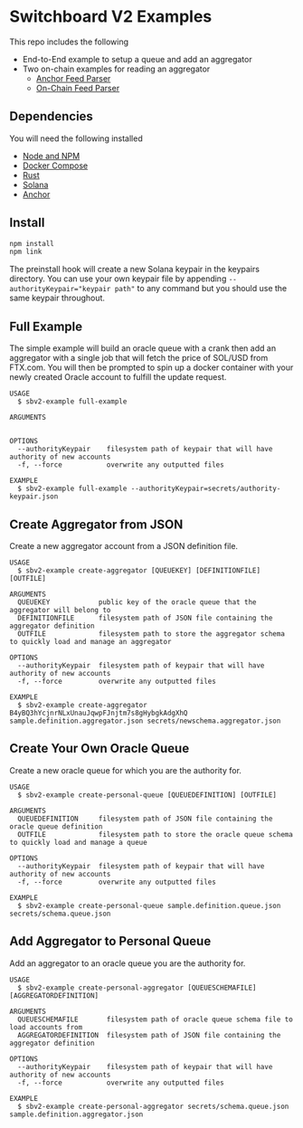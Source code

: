 # Switchboard V2 Examples

This repo includes the following

- End-to-End example to setup a queue and add an aggregator
- Two on-chain examples for reading an aggregator
  - [Anchor Feed Parser](rust/anchor-feed-parser/programs/anchor-feed-parser/src/lib.rs)
  - [On-Chain Feed Parser](rust/on-chain-feed-parser/src/lib.rs)

## Dependencies

You will need the following installed

- [Node and NPM](https://github.com/nvm-sh/nvm#installing-and-updating)
- [Docker Compose](https://docs.docker.com/compose/install)
- [Rust](https://www.rust-lang.org/tools/install)
- [Solana](https://docs.solana.com/cli/install-solana-cli-tools)
- [Anchor](https://project-serum.github.io/anchor/getting-started/installation.html#install-anchor)

## Install

```bash
npm install
npm link
```

The preinstall hook will create a new Solana keypair in the keypairs directory. You can use your own keypair file by appending `--authorityKeypair="keypair path"` to any command but you should use the same keypair throughout.

## Full Example

The simple example will build an oracle queue with a crank then add an aggregator with a single job that will fetch the price of SOL/USD from FTX.com. You will then be prompted to spin up a docker container with your newly created Oracle account to fulfill the update request.

```
USAGE
  $ sbv2-example full-example

ARGUMENTS


OPTIONS
  --authorityKeypair    filesystem path of keypair that will have authority of new accounts
  -f, --force           overwrite any outputted files

EXAMPLE
  $ sbv2-example full-example --authorityKeypair=secrets/authority-keypair.json
```

## Create Aggregator from JSON

Create a new aggregator account from a JSON definition file.

```
USAGE
  $ sbv2-example create-aggregator [QUEUEKEY] [DEFINITIONFILE] [OUTFILE]

ARGUMENTS
  QUEUEKEY            public key of the oracle queue that the aggregator will belong to
  DEFINITIONFILE      filesystem path of JSON file containing the aggregator definition
  OUTFILE             filesystem path to store the aggregator schema to quickly load and manage an aggregator

OPTIONS
  --authorityKeypair  filesystem path of keypair that will have authority of new accounts
  -f, --force         overwrite any outputted files

EXAMPLE
  $ sbv2-example create-aggregator B4yBQ3hYcjnrNLxUnauJqwpFJnjtm7s8gHybgkAdgXhQ sample.definition.aggregator.json secrets/newschema.aggregator.json
```

## Create Your Own Oracle Queue

Create a new oracle queue for which you are the authority for.

```
USAGE
  $ sbv2-example create-personal-queue [QUEUEDEFINITION] [OUTFILE]

ARGUMENTS
  QUEUEDEFINITION     filesystem path of JSON file containing the oracle queue definition
  OUTFILE             filesystem path to store the oracle queue schema to quickly load and manage a queue

OPTIONS
  --authorityKeypair  filesystem path of keypair that will have authority of new accounts
  -f, --force         overwrite any outputted files

EXAMPLE
  $ sbv2-example create-personal-queue sample.definition.queue.json secrets/schema.queue.json
```

## Add Aggregator to Personal Queue

Add an aggregator to an oracle queue you are the authority for.

```
USAGE
  $ sbv2-example create-personal-aggregator [QUEUESCHEMAFILE] [AGGREGATORDEFINITION]

ARGUMENTS
  QUEUESCHEMAFILE       filesystem path of oracle queue schema file to load accounts from
  AGGREGATORDEFINITION  filesystem path of JSON file containing the aggregator definition

OPTIONS
  --authorityKeypair    filesystem path of keypair that will have authority of new accounts
  -f, --force           overwrite any outputted files

EXAMPLE
  $ sbv2-example create-personal-aggregator secrets/schema.queue.json sample.definition.aggregator.json
```
